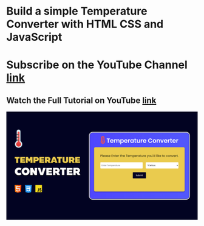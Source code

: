 # Build a simple Temperature Converter with HTML CSS and JavaScript
# Subscribe on the YouTube Channel [link](https://www.youtube.com/@DevLabTutorials?sub_confirmation=1)

## Watch the Full Tutorial on YouTube [link](https://youtu.be/ZNbdYB1IbDg)

![preview img](preview.jpg)
